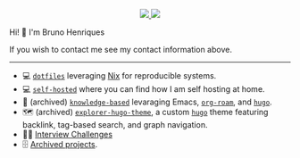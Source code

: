 <p align="center">
  <a href="https://github.com/bphenriques/curriculum-vitae/releases/latest/download/bruno-henriques-cv.pdf">
    <img src="https://img.shields.io/static/v1?style=flat-square&label=%F0%9F%91%A4&color=8ac8db&labelColor=8ac8db&message=Resume">
  </a>
  <a href="https://www.linkedin.com/in/bphenriques">
    <img src="https://img.shields.io/static/v1?style=flat-square&label=&logo=LinkedIn&color=blue&logoColor=white&labelColor=blue&message=bphenriques">
  </a>
</p>

Hi! 👋 I'm Bruno Henriques

If you wish to contact me see my contact information above.

---

- 💻 [`dotfiles`](https://github.com/bphenriques/dotfiles) leveraging [Nix](https://nixos.org/) for reproducible systems.
- 💻 [`self-hosted`](https://github.com/bphenriques/self-hosted) where you can find how I am self hosting at home.
- 🧠 (archived) [`knowledge-based`](https://github.com/bphenriques/knowledge-base) levaraging Emacs, [`org-roam`](https://github.com/org-roam/org-roam), and [`hugo`](https://gohugo.io/).
- 🗺️ (archived) [`explorer-hugo-theme`](https://github.com/bphenriques/explorer-hugo-theme), a custom [`hugo`](https://gohugo.io/) theme featuring backlink, tag-based search, and graph navigation.
- 👨‍💻 [Interview Challenges](https://github.com/bphenriques?tab=repositories&q=interview&type=&language=&sort=)
- 🗄️ [Archived projects](https://github.com/organizations/bphenriques-archive).
